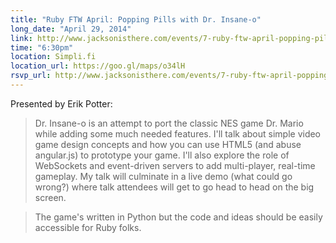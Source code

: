 ```yaml
---
title: "Ruby FTW April: Popping Pills with Dr. Insane-o"
long_date: "April 29, 2014"
link: http://www.jacksonisthere.com/events/7-ruby-ftw-april-popping-pills-with-dr-insane-o
time: "6:30pm"
location: Simpli.fi
location_url: https://goo.gl/maps/o34lH
rsvp_url: http://www.jacksonisthere.com/events/7-ruby-ftw-april-popping-pills-with-dr-insane-o
---
```


Presented by Erik Potter:

>Dr. Insane-o is an attempt to port the classic NES game Dr. Mario while adding some much needed features. I'll talk about simple video game design concepts and how you can use HTML5 (and abuse angular.js) to prototype your game. I'll also explore the role of WebSockets and event-driven servers to add multi-player, real-time gameplay. My talk will culminate in a live demo (what could go wrong?) where talk attendees will get to go head to head on the big screen.

>The game's written in Python but the code and ideas should be easily accessible for Ruby folks.
